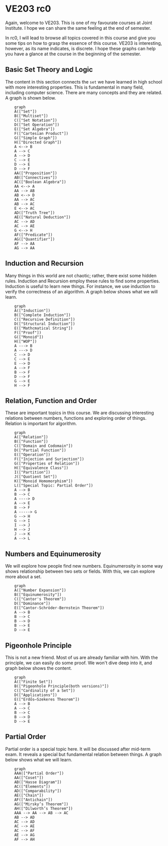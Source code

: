 # VE203 rc0

Again, welcome to VE203. This is one of my favourate courses at Joint Institute. I hope we can share the same feeling at the end of semester. 

In rc0, I will lead to browse all topics covered in this course and give you some tips on how to grasp the essence of this course. VE203 is interesting, however, as its name indicates, is discrete. I hope these graphs can help you have a glance at the course in the beginning of the semester.

## Basic Set Theory and Logic

The content in this section connects the `set` we have learned in high school with more interesting properties. This is fundamental in many field, including computer science. There are many concepts and they are related. A graph is shown below.

```mermaid
    graph
    A(["Set"])
    B(["Multiset"])
    C(["Set Notation"])
    D(["Set Operation"])
    E(["Set Algebra"])
    F(["Cartesian Product"])
    G(["Simple Graph"])
    H(["Directed Graph"])
    A <--> B
    A --> C
    A --> D
    C --> E
    D --> E
    D --> F
    AA(["Proposition"])
    AB(["Connectives"])
    AC(["Boolean Algebra"])
    AA <--> A
    AA --> AB
    AB <--> D
    AA --> AC
    AB --> AC
    E <--> AC
    AD(["Truth Tree"])
    AE(["Natural Deduction"])
    AC --> AD
    AC --> AE
    G <--> H
    AF(["Predicate"])
    AG(["Quantifier"])
    AF --> AA
    AG --> AA
```

## Induction and Recursion

Many things in this world are not chaotic; rather, there exist some hidden rules. Induction and Recursion employ these rules to find some properties. Induction is useful to learn new things. For instance, we use induction to verify the correctness of an algorithm. A graph below shows what we will learn.

```mermaid
    graph
    A(["Induction"])
    B(["Complete Induction"])
    C(["Recursive Definition"])
    D(["Structural Induction"])
    E(["Mathcmatical String"])
    F(["Proof"])
    G(["Monoid"])
    H(["WOP"])
    A ---> B
    A ---> D
    C --> D
    C --> E
    E --> D
    A --> F
    B --> F
    D --> F
    G --> E
    H --> F
```

## Relation, Function and Order

These are important topics in this course. We are discussing interesting relations between numbers, functions and exploring order of things. Relation is important for algorithm.

```mermaid
    graph
    A(["Relation"])
    B(["Function"])
    C(["Domain and Codomain"])
    D(["Partial Function"])
    E(["Operation"])
    F(["Injection and Surjection"])
    G(["Properties of Relation"])
    H(["Equivalence Class"])
    I(["Partition"])
    J(["Quotient Set"])
    K(["Monoid Homomorphism"])
    L(["Special Topic: Partial Order"])
    A --> B
    B --> C
    A ----> D
    A --> E
    B --> F
    A -----> G
    G --> H
    G --> I
    I --> J
    H --> J
    J --> K
    A --> L
```

## Numbers and Equinumerosity

We will explore how people find new numbers. Equinumerosity in some way shows relationship between two sets or fields. With this, we can explore more about a set.

```mermaid
    graph
    A(["Number Expansion"])
    B(["Equinumerosity"])
    C(["Cantor's Theorem"])
    D(["Dominance"])
    E(["Cantor-Schröder-Bernstein Theorem"])
    A --> B
    B --> C
    B --> D
    B --> E
    D --> E
```
## Pigeonhole Principle

This is not a new friend. Most of us are already familiar with him. With the principle, we can easily do some proof. We won't dive deep into it, and graph below shows the content.

```mermaid
    graph 
    A(["Finite Set"])
    B(["Pigeonhole Principle(both versions)"])
    C(["Cardinality of a Set"])
    D(["Applications"])
    E(["Erdős–Szekeres Theorem"])
    A --> B
    A --> C
    B --> C
    B --> D
    D --> E
```

## Partial Order


Partial order is a special topic here. It will be discussed after mid-term exam. It reveals a special but fundamental relation between things. A graph below shows what we will learn.

```mermaid
    graph
    AAA(["Partial Order"])
    AA(["Coset"])
    AB(["Hasse Diagram"])
    AC(["Elements"])
    AD(["Comparability"])
    AE(["Chain"])
    AF(["Antichain"])
    AG(["Mirsky’s Theorem"])
    AH(["Dilworth’s Theorem"])
    AAA --> AA --> AB --> AC
    AB --> AD
    AC --> AD
    AC --> AE
    AC --> AF
    AE --> AG
    AF --> AH
```